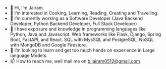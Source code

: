 - 👋 Hi, I’m Jairam.
- 👀 I’m interested in Cooking, Learning, Reading, Creating and Travelling.
- 🌱 I’m currently working as a Software Developer (Java Backend Developer, Python Backend Developer, Full Stack Developer)
- 🌱 I have exposure and knowledge in programming languages like Python, Java and Javascript. Web frameworks like Flask, Django, Spring Boot, FastAPI, and React. SQL with MysSQL and PostgreSQL, NoSQL with MongoDB and Google Firestore.
- 💞️ I’m looking to learn and get too much hands on experience in Large language Models. 
- 📫 How to reach me, well mail me on b.jairam0512@gmail.com

<!---
Jairamjavv/Jairamjavv is a ✨ special ✨ repository because its `README.md` (this file) appears on your GitHub profile.
You can click the Preview link to take a look at your changes.
--->
